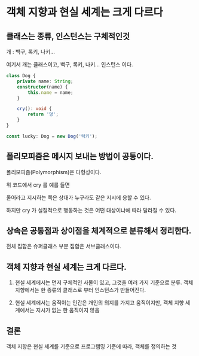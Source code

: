 # 객체 지향과 현실 세계는 크게 다르다

## 클래스는 종류, 인스턴스는 구체적인것

개 : 백구, 록키, 나키...

여기서 개는 클래스이고, 백구, 록키, 나키... 인스턴스 이다.

```typescript
class Dog {
    private name: String;
    constructor(name) {
        this.name = name;
    }

    cry(): void {
        return '멍';
    }
}

const lucky: Dog = new Dog('럭키');
```

## 폴리모피즘은 메시지 보내는 방법이 공통이다.

폴리모피즘(Polymorphism)은 다형성이다.

위 코드에서 cry 를 예를 들면

울어라고 지시하는 쪽은 상대가 누구라도 같은 지시에 응할 수 있다.

하지만 cry 가 실질적으로 행동하는 것은 어떤 대상이냐에 따라 달라질 수 있다.

## 상속은 공통점과 상이점을 체계적으로 분류해서 정리한다.

전체 집합은 슈퍼클래스
부분 집합은 서브클래스이다.

## 객체 지향과 현실 세계는 크게 다르다.

1. 현실 세계에서는 먼저 구체적인 사물이 있고, 그것을 여러 가지 기준으로 분류. 객체 지향에서는 한 종류의 클래스로 부터 인스턴스가 만들어진다.

2. 현실 세계에서는 움직이는 인간은 개인의 의지를 가지고 움직이지만, 객체 지향 세계에서는 지시가 없는 한 움직이지 않음

## 결론

객체 지향은 현실 세계를 기준으로 프로그램밍 기준에 따라, 객체를 정의하는 것
